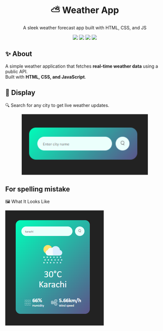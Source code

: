 # <h1 align="center">⛅ Weather App</h1>
<p align="center">A sleek weather forecast app built with HTML, CSS, and JS</p>

<p align="center">
  <img src="https://img.shields.io/badge/HTML-5-orange?logo=html5&logoColor=white" />
  <img src="https://img.shields.io/badge/CSS-3-blue?logo=css3&logoColor=white" />
  <img src="https://img.shields.io/badge/JavaScript-ES6-yellow?logo=javascript&logoColor=black" />
  <img src="https://img.shields.io/badge/API-OpenWeather-lightblue?logo=openweather&logoColor=white" />
</p>

## ✨ About  
A simple weather application that fetches **real-time weather data** using a public API.  
Built with **HTML, CSS, and JavaScript**.


## 🌆 Display  

🔍 Search for any city to get live weather updates.  

<p align="center">
  <img src="https://github.com/barbie-repository/mini-weather-app/blob/fae9b7b34ddd356fd0d1a920bd96e4b5b60ae7af/Screenshot%202025-09-20%20162926.png" width="400" alt="App Screenshot"/>

## For spelling mistake 




🖼 What It Looks Like

  <img src="Screenshot 2025-09-20 163039.png">
</p>






